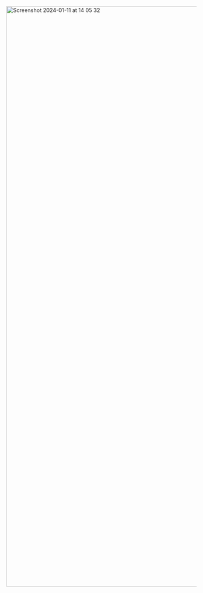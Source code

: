 <img width="1538" alt="Screenshot 2024-01-11 at 14 05 32" src="https://github.com/asiLukas/lunarvim-config/assets/61362033/9af39226-3c73-4e88-bd17-1552876d14c5">
